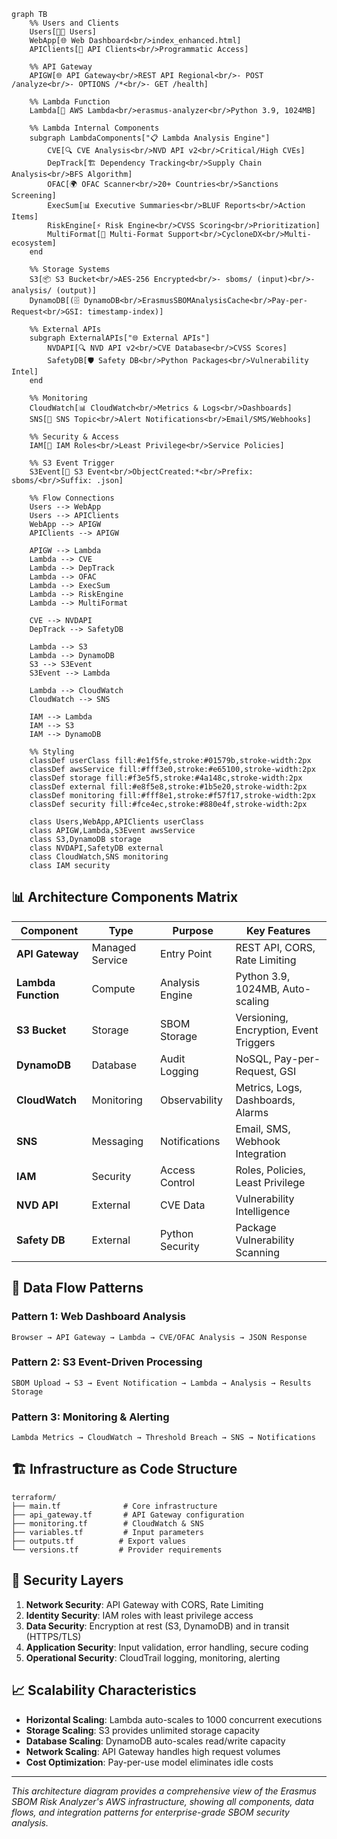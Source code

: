 ```mermaid
graph TB
    %% Users and Clients
    Users[👨‍💻 Users]
    WebApp[🌐 Web Dashboard<br/>index_enhanced.html]
    APIClients[📱 API Clients<br/>Programmatic Access]
    
    %% API Gateway
    APIGW[🌐 API Gateway<br/>REST API Regional<br/>- POST /analyze<br/>- OPTIONS /*<br/>- GET /health]
    
    %% Lambda Function
    Lambda[🚀 AWS Lambda<br/>erasmus-analyzer<br/>Python 3.9, 1024MB]
    
    %% Lambda Internal Components
    subgraph LambdaComponents["📋 Lambda Analysis Engine"]
        CVE[🔍 CVE Analysis<br/>NVD API v2<br/>Critical/High CVEs]
        DepTrack[🏗️ Dependency Tracking<br/>Supply Chain Analysis<br/>BFS Algorithm]
        OFAC[🌍 OFAC Scanner<br/>20+ Countries<br/>Sanctions Screening]
        ExecSum[📊 Executive Summaries<br/>BLUF Reports<br/>Action Items]
        RiskEngine[⚡ Risk Engine<br/>CVSS Scoring<br/>Prioritization]
        MultiFormat[🔗 Multi-Format Support<br/>CycloneDX<br/>Multi-ecosystem]
    end
    
    %% Storage Systems
    S3[📦 S3 Bucket<br/>AES-256 Encrypted<br/>- sboms/ (input)<br/>- analysis/ (output)]
    DynamoDB[(🗄️ DynamoDB<br/>ErasmusSBOMAnalysisCache<br/>Pay-per-Request<br/>GSI: timestamp-index)]
    
    %% External APIs
    subgraph ExternalAPIs["🌐 External APIs"]
        NVDAPI[🔍 NVD API v2<br/>CVE Database<br/>CVSS Scores]
        SafetyDB[🛡️ Safety DB<br/>Python Packages<br/>Vulnerability Intel]
    end
    
    %% Monitoring
    CloudWatch[📊 CloudWatch<br/>Metrics & Logs<br/>Dashboards]
    SNS[🔔 SNS Topic<br/>Alert Notifications<br/>Email/SMS/Webhooks]
    
    %% Security & Access
    IAM[👤 IAM Roles<br/>Least Privilege<br/>Service Policies]
    
    %% S3 Event Trigger
    S3Event[🔔 S3 Event<br/>ObjectCreated:*<br/>Prefix: sboms/<br/>Suffix: .json]
    
    %% Flow Connections
    Users --> WebApp
    Users --> APIClients
    WebApp --> APIGW
    APIClients --> APIGW
    
    APIGW --> Lambda
    Lambda --> CVE
    Lambda --> DepTrack
    Lambda --> OFAC
    Lambda --> ExecSum
    Lambda --> RiskEngine
    Lambda --> MultiFormat
    
    CVE --> NVDAPI
    DepTrack --> SafetyDB
    
    Lambda --> S3
    Lambda --> DynamoDB
    S3 --> S3Event
    S3Event --> Lambda
    
    Lambda --> CloudWatch
    CloudWatch --> SNS
    
    IAM --> Lambda
    IAM --> S3
    IAM --> DynamoDB
    
    %% Styling
    classDef userClass fill:#e1f5fe,stroke:#01579b,stroke-width:2px
    classDef awsService fill:#fff3e0,stroke:#e65100,stroke-width:2px
    classDef storage fill:#f3e5f5,stroke:#4a148c,stroke-width:2px
    classDef external fill:#e8f5e8,stroke:#1b5e20,stroke-width:2px
    classDef monitoring fill:#fff8e1,stroke:#f57f17,stroke-width:2px
    classDef security fill:#fce4ec,stroke:#880e4f,stroke-width:2px
    
    class Users,WebApp,APIClients userClass
    class APIGW,Lambda,S3Event awsService
    class S3,DynamoDB storage
    class NVDAPI,SafetyDB external
    class CloudWatch,SNS monitoring
    class IAM security
```

## 📊 Architecture Components Matrix

| Component | Type | Purpose | Key Features |
|-----------|------|---------|--------------|
| **API Gateway** | Managed Service | Entry Point | REST API, CORS, Rate Limiting |
| **Lambda Function** | Compute | Analysis Engine | Python 3.9, 1024MB, Auto-scaling |
| **S3 Bucket** | Storage | SBOM Storage | Versioning, Encryption, Event Triggers |
| **DynamoDB** | Database | Audit Logging | NoSQL, Pay-per-Request, GSI |
| **CloudWatch** | Monitoring | Observability | Metrics, Logs, Dashboards, Alarms |
| **SNS** | Messaging | Notifications | Email, SMS, Webhook Integration |
| **IAM** | Security | Access Control | Roles, Policies, Least Privilege |
| **NVD API** | External | CVE Data | Vulnerability Intelligence |
| **Safety DB** | External | Python Security | Package Vulnerability Scanning |

## 🔄 Data Flow Patterns

### Pattern 1: Web Dashboard Analysis
```
Browser → API Gateway → Lambda → CVE/OFAC Analysis → JSON Response
```

### Pattern 2: S3 Event-Driven Processing
```
SBOM Upload → S3 → Event Notification → Lambda → Analysis → Results Storage
```

### Pattern 3: Monitoring & Alerting
```
Lambda Metrics → CloudWatch → Threshold Breach → SNS → Notifications
```

## 🏗️ Infrastructure as Code Structure

```
terraform/
├── main.tf              # Core infrastructure
├── api_gateway.tf       # API Gateway configuration
├── monitoring.tf        # CloudWatch & SNS
├── variables.tf         # Input parameters
├── outputs.tf          # Export values
└── versions.tf         # Provider requirements
```

## 🔐 Security Layers

1. **Network Security**: API Gateway with CORS, Rate Limiting
2. **Identity Security**: IAM roles with least privilege access
3. **Data Security**: Encryption at rest (S3, DynamoDB) and in transit (HTTPS/TLS)
4. **Application Security**: Input validation, error handling, secure coding
5. **Operational Security**: CloudTrail logging, monitoring, alerting

## 📈 Scalability Characteristics

- **Horizontal Scaling**: Lambda auto-scales to 1000 concurrent executions
- **Storage Scaling**: S3 provides unlimited storage capacity
- **Database Scaling**: DynamoDB auto-scales read/write capacity
- **Network Scaling**: API Gateway handles high request volumes
- **Cost Optimization**: Pay-per-use model eliminates idle costs

---

*This architecture diagram provides a comprehensive view of the Erasmus SBOM Risk Analyzer's AWS infrastructure, showing all components, data flows, and integration patterns for enterprise-grade SBOM security analysis.*
